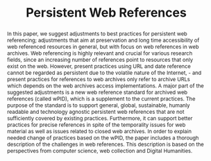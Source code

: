 ---
abstract: In this paper, we suggest adjustments to best practices for persistent web
  referencing; adjustments that aim at preservation and long time accessibility of
  web referenced resources in general, but with focus on web references in web archives.
  Web referencing is highly relevant and crucial for various research fields, since
  an increasing number of references point to resources that only exist on the web.
  However, present practices using URL and date reference cannot be regarded as persistent
  due to the volatile nature of the Internet, - and present practices for references
  to web archives only refer to archive URLs which depends on the web archives access
  implementations. A major part of the suggested adjustments is a new web reference
  standard for archived web references (called wPID), which is a supplement to the
  current practices. The purpose of the standard is to support general, global, sustainable,
  humanly readable and technology agnostic persistent web references that are not
  sufficiently covered by existing practices. Furthermore, it can support better practices
  for precise references in spite of the temporality issues for web material as well
  as issues related to closed web archives. In order to explain needed change of practices
  based on the wPID, the paper includes a thorough description of the challenges in
  web references. This description is based on the perspectives from computer science,
  web collection and Digital Humanities.
creators:
- Nyvang, Caroline
- Zierau, Eld
- Kromann, Thomas Hvid
date: null
document_url: https://services.phaidra.univie.ac.at/api/object/o:502833/download
grand_parent: iPRES
institutions: []
keywords: []
landing_page_url: https://phaidra.univie.ac.at/o:502833
language: eng
layout: publication
license: CC BY-NC-SA 3.0 AT
notes_url: null
parent: iPRES 2016
presentation_url: null
publication_type: paper
size: 547119
source_name: iPRES
title: Persistent Web References
year: 2016
---